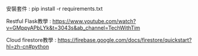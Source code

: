 安裝套件 : pip install -r requirements.txt

Restful Flask教學 : https://www.youtube.com/watch?v=GMppyAPbLYk&t=3043s&ab_channel=TechWithTim

Cloud firestore教學 : https://firebase.google.com/docs/firestore/quickstart?hl=zh-cn#python